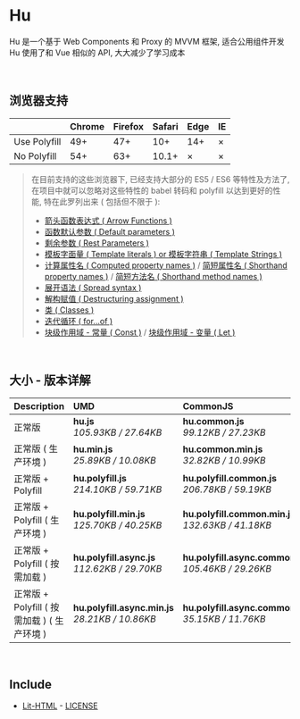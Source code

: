 # Hu
Hu 是一个基于 Web Components 和 Proxy 的 MVVM 框架, 适合公用组件开发<br>
Hu 使用了和 Vue 相似的 API, 大大减少了学习成本

<br>

## 浏览器支持

|              | Chrome | Firefox | Safari | Edge | IE |
| :-           | :-     | :-      | :-     | :-   | :- |
| Use Polyfill | 49+    | 47+     | 10+    | 14+  | ×  |
| No Polyfill  | 54+    | 63+     | 10.1+  | ×    | ×  |

> 在目前支持的这些浏览器下, 已经支持大部分的 ES5 / ES6 等特性及方法了,<br>
> 在项目中就可以忽略对这些特性的 babel 转码和 polyfill 以达到更好的性能, 特在此罗列出来 ( 包括但不限于 ): <br>
  > - [箭头函数表达式 ( Arrow Functions )](https://developer.mozilla.org/zh-CN/docs/Web/JavaScript/Reference/Functions/Arrow_functions)
  > - [函数默认参数 ( Default parameters )](https://developer.mozilla.org/zh-CN/docs/Web/JavaScript/Reference/Functions/Default_parameters)
  > - [剩余参数 ( Rest Parameters )](https://developer.mozilla.org/zh-CN/docs/Web/JavaScript/Reference/Functions/Rest_parameters)
  > - [模板字面量 ( Template literals ) or 模板字符串 ( Template Strings )](https://developer.mozilla.org/zh-CN/docs/Web/JavaScript/Reference/template_strings)
  > - [计算属性名 ( Computed property names )](https://developer.mozilla.org/zh-CN/docs/Web/JavaScript/Reference/Operators/Object_initializer#计算属性名) / [简短属性名 ( Shorthand property names )](https://developer.mozilla.org/zh-CN/docs/Web/JavaScript/Reference/Operators/Object_initializer#属性定义) / [简短方法名 ( Shorthand method names )](https://developer.mozilla.org/zh-CN/docs/Web/JavaScript/Reference/Operators/Object_initializer#方法定义)
  > - [展开语法 ( Spread syntax )](https://developer.mozilla.org/zh-CN/docs/Web/JavaScript/Reference/Operators/Spread_syntax)
  > - [解构赋值 ( Destructuring assignment )](https://developer.mozilla.org/zh-CN/docs/Web/JavaScript/Reference/Operators/Destructuring_assignment)
  > - [类 ( Classes )](https://developer.mozilla.org/zh-CN/docs/Web/JavaScript/Reference/Classes)
  > - [迭代循环 ( for...of )](https://developer.mozilla.org/zh-CN/docs/Web/JavaScript/Reference/Statements/for...of)
  > - [块级作用域 - 常量 ( Const )](https://developer.mozilla.org/zh-CN/docs/Web/JavaScript/Reference/Statements/const) / [块级作用域 - 变量 ( Let )](https://developer.mozilla.org/zh-CN/docs/Web/JavaScript/Reference/Statements/let)

<br>

## 大小 - 版本详解
| Description | UMD | CommonJS | ES Module |
| :- | :- | :- | :- |
| 正常版 | **hu.js**<br>*105.93KB / 27.64KB* | **hu.common.js**<br>*99.12KB / 27.23KB* | **hu.esm.js**<br>*99.10KB / 27.21KB* |
| 正常版 ( 生产环境 ) | **hu.min.js**<br>*25.89KB / 10.08KB* | **hu.common.min.js**<br>*32.82KB / 10.99KB* | **hu.esm.min.js**<br>*25.73KB / 10.01KB* |
| 正常版 + Polyfill | **hu.polyfill.js**<br>*214.10KB / 59.71KB* | **hu.polyfill.common.js**<br>*206.78KB / 59.19KB* | **hu.polyfill.esm.js**<br>*206.77KB / 59.17KB* |
| 正常版 + Polyfill ( 生产环境 ) | **hu.polyfill.min.js**<br>*125.70KB / 40.25KB* | **hu.polyfill.common.min.js**<br>*132.63KB / 41.18KB* | **hu.polyfill.esm.min.js**<br>*125.53KB / 40.19KB* |
| 正常版 + Polyfill ( 按需加载 ) | **hu.polyfill.async.js**<br>*112.62KB / 29.70KB* | **hu.polyfill.async.common.js**<br>*105.46KB / 29.26KB* | **hu.polyfill.async.esm.js**<br>*105.44KB / 29.24KB* |
| 正常版 + Polyfill ( 按需加载 ) ( 生产环境 ) | **hu.polyfill.async.min.js**<br>*28.21KB / 10.86KB* | **hu.polyfill.async.common.min.js**<br>*35.15KB / 11.76KB* | **hu.polyfill.async.esm.min.js**<br>*28.04KB / 10.79KB* |

<br>

## Include
  - [Lit-HTML](https://github.com/Polymer/lit-html) \- [LICENSE](https://github.com/Polymer/lit-html/blob/master/LICENSE)